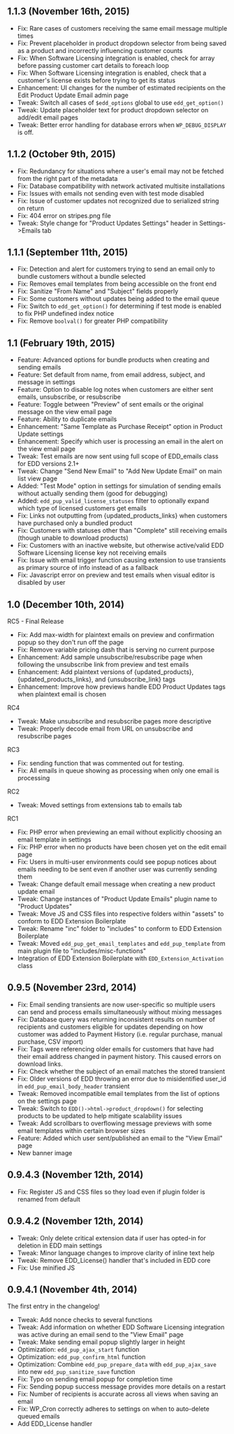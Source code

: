 ## 1.1.3 (November 16th, 2015)
* Fix: Rare cases of customers receiving the same email message multiple times
* Fix: Prevent placeholder in product dropdown selector from being saved as a product and incorrectly influencing customer counts
* Fix: When Software Licensing integration is enabled, check for array before passing customer cart details to foreach loop
* Fix: When Software Licensing integration is enabled, check that a customer's license exists before trying to get its status
* Enhancement: UI changes for the number of estimated recipients on the Edit Product Update Email admin page
* Tweak: Switch all cases of `$edd_options` global to use `edd_get_option()`
* Tweak: Update placeholder text for product dropdown selector on add/edit email pages
* Tweak: Better error handling for database errors when `WP_DEBUG_DISPLAY` is off.

## 1.1.2 (October 9th, 2015)
* Fix: Redundancy for situations where a user's email may not be fetched from the right part of the metadata
* Fix: Database compatibility with network activated multisite installations
* Fix: Issues with emails not sending even with test mode disabled
* Fix: Issue of customer updates not recognized due to serialized string on return
* Fix: 404 error on stripes.png file
* Tweak: Style change for "Product Updates Settings" header in Settings->Emails tab

## 1.1.1 (September 11th, 2015)
* Fix: Detection and alert for customers trying to send an email only to bundle customers without a bundle selected
* Fix: Removes email templates from being accessible on the front end
* Fix: Sanitize "From Name" and "Subject" fields properly
* Fix: Some customers without updates being added to the email queue
* Fix: Switch to `edd_get_option()` for determining if test mode is enabled to fix PHP undefined index notice
* Fix: Remove `boolval()` for greater PHP compatibility

## 1.1 (February 19th, 2015)
* Feature: Advanced options for bundle products when creating and sending emails
* Feature: Set default from name, from email address, subject, and message in settings
* Feature: Option to disable log notes when customers are either sent emails, unsubscribe, or resubscribe
* Feature: Toggle between "Preview" of sent emails or the original message on the view email page
* Feature: Ability to duplicate emails
* Enhancement: "Same Template as Purchase Receipt" option in Product Update settings
* Enhancement: Specify which user is processing an email in the alert on the view email page
* Tweak: Test emails are now sent using full scope of EDD_emails class for EDD versions 2.1+
* Tweak: Change "Send New Email" to "Add New Update Email" on main list view page
* Added: "Test Mode" option in settings for simulation of sending emails without actually sending them (good for debugging)
* Added: `edd_pup_valid_license_statuses` filter to optionally expand which type of licensed customers get emails
* Fix: Links not outputting from {updated\_products\_links} when customers have purchased only a bundled product
* Fix: Customers with statuses other than "Complete" still receiving emails (though unable to download products)
* Fix: Customers with an inactive website, but otherwise active/valid EDD Software Licensing license key not receiving emails
* Fix: Issue with email trigger function causing extension to use transients as primary source of info instead of as a fallback
* Fix: Javascript error on preview and test emails when visual editor is disabled by user

## 1.0 (December 10th, 2014)

RC5 - Final Release
* Fix: Add max-width for plaintext emails on preview and confirmation popup so they don't run off the page
* Fix: Remove variable pricing dash that is serving no current purpose
* Enhancement: Add sample unsubscribe/resubscribe page when following the unsubscribe link from preview and test emails
* Enhancement: Add plaintext versions of {updated\_products}, {updated\_products\_links}, and {unsubscribe\_link} tags
* Enhancement: Improve how previews handle EDD Product Updates tags when plaintext email is chosen


RC4
* Tweak: Make unsubscribe and resubscribe pages more descriptive
* Tweak: Properly decode email from URL on unsubscribe and resubscribe pages

RC3
* Fix: sending function that was commented out for testing.
* Fix: All emails in queue showing as processing when only one email is processing


RC2
* Tweak: Moved settings from extensions tab to emails tab


RC1
* Fix: PHP error when previewing an email without explicitly choosing an email template in settings
* Fix: PHP error when no products have been chosen yet on the edit email page
* Fix: Users in multi-user environments could see popup notices about emails needing to be sent even if another user was currently sending them
* Tweak: Change default email message when creating a new product update email
* Tweak: Change instances of "Product Update Emails" plugin name to "Product Updates"
* Tweak: Move JS and CSS files into respective folders within "assets" to conform to EDD Extension Boilerplate
* Tweak: Rename "inc" folder to "includes" to conform to EDD Extension Boilerplate
* Tweak: Moved `edd_pup_get_email_templates` and `edd_pup_template` from main plugin file to "includes/misc-functions"
* Integration of EDD Extension Boilerplate with `EDD_Extension_Activation` class

## 0.9.5 (November 23rd, 2014)

* Fix: Email sending transients are now user-specific so multiple users can send and process emails simultaneously without mixing messages
* Fix: Database query was returning inconsistent results on number of recipients and customers eligible for updates depending on how customer was added to Payment History (i.e. regular purchase, manual purchase, CSV import)
* Fix: Tags were referencing older emails for customers that have had their email address changed in payment history. This caused errors on download links.
* Fix: Check whether the subject of an email matches the stored transient
* Fix: Older versions of EDD throwing an error due to misidentified user_id in `edd_pup_email_body_header` transient
* Tweak: Removed incompatible email templates from the list of options on the settings page
* Tweak: Switch to `EDD()->html->product_dropdown()` for selecting products to be updated to help mitigate scalability issues
* Tweak: Add scrollbars to overflowing message previews with some email templates within certain browser sizes
* Feature: Added which user sent/published an email to the "View Email" page
* New banner image

## 0.9.4.3 (November 12th, 2014)

* Fix: Register JS and CSS files so they load even if plugin folder is renamed from default

## 0.9.4.2 (November 12th, 2014)

* Tweak: Only delete critical extension data if user has opted-in for deletion in EDD main settings
* Tweak: Minor language changes to improve clarity of inline text help
* Tweak: Remove EDD_License() handler that's included in EDD core
* Fix: Use minified JS

## 0.9.4.1 (November 4th, 2014)
The first entry in the changelog!

* Tweak: Add nonce checks to several functions
* Tweak: Add information on whether EDD Software Licensing integration was active during an email send to the "View Email" page
* Tweak: Make sending email popup slightly larger in height
* Optimization: `edd_pup_ajax_start` function
* Optimization: `edd_pup_confirm_html` function
* Optimization: Combine `edd_pup_prepare_data` with `edd_pup_ajax_save` into new `edd_pup_sanitize_save` function
* Fix: Typo on sending email popup for completion time
* Fix: Sending popup success message provides more details on a restart
* Fix: Number of recipients is accurate across all views when saving an email
* Fix: WP_Cron correctly adheres to settings on when to auto-delete queued emails
* Add EDD_License handler